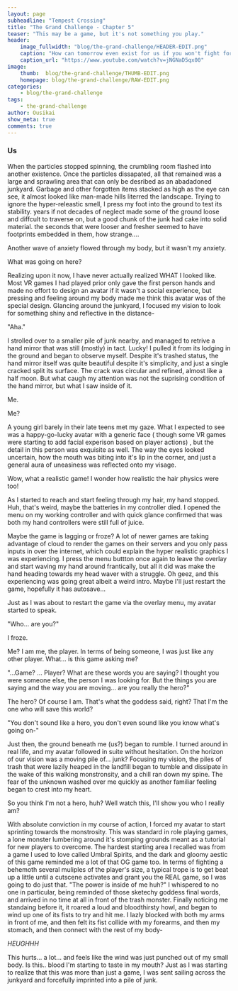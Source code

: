 ```yaml
---
layout: page
subheadline: "Tempest Crossing"
title: "The Grand Challenge - Chapter 5"
teaser: "This may be a game, but it's not something you play."
header:
    image_fullwidth: "blog/the-grand-challenge/HEADER-EDIT.png"
    caption: "How can tomorrow even exist for us if you won't fight for yourself today?"
    caption_url: "https://www.youtube.com/watch?v=jNGNaD5qx00"
image:
    thumb:  blog/the-grand-challenge/THUMB-EDIT.png
    homepage: blog/the-grand-challenge/RAW-EDIT.png
categories:
    - blog/the-grand-challenge
tags:
    - the-grand-challenge
author: Ousikai
show_meta: true
comments: true
---
```

### Us
   When the particles stopped spinning, the crumbling room flashed into another  existence. Once the particles dissapated, all that remained was a large and sprawling area that can only be desribed as an abadadoned junkyard. Garbage and other forgotten items stacked as high as the eye can see, it almost looked like man-made hills literred the landscape.  Trying to ignore the hyper-releastic smell, I press my foot into the ground to test its stability. years if not decades of neglect made some of the ground loose and diffcult to traverse on, but a good chunk of the junk had cake into solid material. the seconds that were looser and fresher seemed to have footprints embedded in them, how strange....
   
Another wave of anxiety flowed through my body, but it wasn't my anxiety.   
   
What was going on here? 

Realizing upon it now, I have never actually realized WHAT I looked like. Most VR games I had played prior only gave the first person hands and made no effort to design an avatar if it wasn't a social experience, but pressing and feeling around my body made me think this avatar was of the special design. Glancing around the junkyard, I focused my vision to look for something shiny and reflective in the distance-  
  
 "Aha."
 
 I strolled over to  a smaller pile of junk nearby, and managed to retrive a hand mirror that was still (mostly) in tact. Lucky! I pulled it from its lodging in the ground and began to observe myself. Despite it's trashed status, the hand mirror itself was quite beautiful despite it's simplicity, and just a single cracked split its surface. The crack was circular and refined, almost like a half moon. But what caugh my attention was not the suprising condition of the hand mirror, but what I saw inside of it.
 
 Me.
 
 Me?
 
 A young girl barely in their late teens met my gaze. What I expected to see was a happy-go-lucky avatar with a generic face ( though some VR games were starting to add facial experison based on player actions) , but the detail in this person was exquisite as well. The way the eyes looked uncertain, how the mouth was biting into it's lip in the corner, and just a general aura of uneasiness was reflected onto my visage.   
   
   Wow, what a realistic game! I wonder how realistic the hair physics were too! 
   
  As I started to reach and start feeling through my hair, my hand stopped. Huh, that's weird, maybe the batteries in my controller died. I opened the menu on my working controller and with quick glance confirmed that was both my hand controllers were still full of juice. 
  
  Maybe the game is lagging or froze? A lot of newer games are taking advantage of cloud to render the games on their servers and you only pass inputs in over the internet, which could explain the hyper realistic graphics I was experiencing. I press the menu buttton once again to leave the overlay and start waving my hand around frantically, but all it did was make the hand heading towards my head waver with a struggle. Oh geez, and this experiencing was going great albeit a weird intro. Maybe I'll just restart the game, hopefully it has autosave...
  
  Just as I was about to restart the game via the overlay menu, my avatar started to speak.
  
  "Who... are you?"
  
  I froze.
  
  Me? I am me, the player. In terms of being someone, I was just like any other player. What... is this game asking me?
  
  "...Game? ... Player? What are these words you are saying? I thought you were someone else, the person I was looking for. But the things you are saying and the way you are moving... are you really the hero?"
  
The hero? Of course I am. That's what the goddess said, right? That I'm the one who will save this world?   
    
"You don't sound like a hero, you don't even sound like you know what's going on-"

Just then, the ground beneath me (us?) began to rumble. I turned around in real life, and my avatar followed in suite without hesitation. On the horizon of our vision was a moving pile of... junk? Focusing my vision, the piles of trash that were lazily heaped in the landfill began to tumble and dissipate in the wake of this walking monstronsity, and a chill ran down my spine. The fear of the unknown washed over me quickly as another familiar feeling began to crest into my heart. 

So you think I'm not a hero, huh? Well watch this, I'll show you who I really am? 

With absolute conviction in my course of action, I forced my avatar to start sprinting towards the monstrosity. This was standard in role playing games, a lone monster lumbering around it's stomping grounds meant as a tutorial for new players to overcome. The hardest starting area I recalled was from a game I used to love called Umbral Spirits, and the dark and gloomy aestic of this game reminded me a lot of that OG game too. In terms of fighting a behemoth several muliples of the player's size, a typical trope is to get beat up a little until a cutscene activates and grant you the REAL game, so I was going to do just that. 
  "The power is inside of me huh?" I whispered to no one in particular, being reminded of those sketechy goddess final words, and arrived in no time at all in front of the trash monster. Finally noticing me standaing before it, it roared a loud and bloodthirsty howl, and began to wind up one of its fists to try and hit me. I lazly blocked with both my arms in front of me, and then felt its fist collide with my forearms, and then my stomach, and then connect with the rest of my body-
  
  *HEUGHHH*
  
  This hurts... a lot... and feels like the wind was just punched out of my small body. Is this.. blood I'm starting to taste in my mouth?
  Just as I was starting to realize that this was more than just a game, I was sent sailing across the junkyard and forcefully imprinted into a pile of junk.
